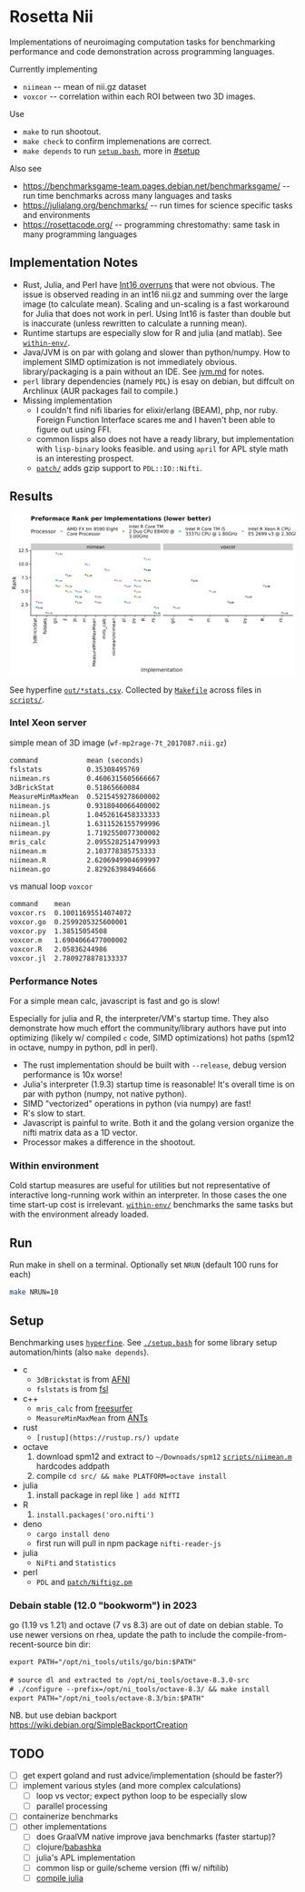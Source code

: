 # Rosetta Nii
Implementations of neuroimaging computation tasks for benchmarking performance and code demonstration across programming languages.

Currently implementing
 * `niimean` -- mean of nii.gz dataset
 * `voxcor` -- correlation within each ROI between two 3D images.

Use
  * `make` to run shootout.
  * `make check` to confirm implemenations are correct.
  * `make depends` to run [`setup.bash`](setup.bash), more in [#setup](#setup)

Also see
 * https://benchmarksgame-team.pages.debian.net/benchmarksgame/  -- run time benchmarks across many languages and tasks
 * https://julialang.org/benchmarks/  -- run times for science specific tasks and environments
 * https://rosettacode.org/ -- programming chrestomathy: same task in many programming languages

## Implementation Notes

 * Rust, Julia, and Perl have [Int16 overruns](https://github.com/JuliaNeuroscience/NIfTI.jl/issues/70) that were not obvious. The issue is observed reading in an int16 nii.gz and summing over the large image (to calculate mean). Scaling and un-scaling is a fast workaround for Julia that does not work in perl. Using Int16 is faster than double but is inaccurate (unless rewritten to calculate a running mean).
 * Runtime startups are especially slow for R and julia (and matlab). See [`within-env/`](within-env).
 * Java/JVM is on par with golang and slower than python/numpy. How to implement SIMD optimization is not immediately obvious. library/packaging is a pain without an IDE. See [jvm.md](jvm.md) for notes.
 * `perl` library dependencies (namely `PDL`) is esay on debian, but diffcult on Archlinux (AUR packages fail to compile.)
 * Missing implementation
   * I couldn't find nifi libaries for elixir/erlang (BEAM), php, nor ruby. Foreign Function Interface scares me and I haven't been able to figure out using FFI.
   * common lisps also does not have a ready library, but implementation with `lisp-binary` looks feasible. and using  `april` for APL style math is an interesting prospect.
   * [`patch/`](patch/) adds gzip support to `PDL::IO::Nifti`.

## Results

![Implementations rank within processor group](out/rank_plot.png)

See hyperfine [`out/*stats.csv`](out/AMD_FX_tm__9590_Eight_Core_Processor-kt-stats.csv).
 Collected by [`Makefile`](Makefile) across files in [`scripts/`](scripts/).

### Intel Xeon server

simple mean of 3D image (`wf-mp2rage-7t_2017087.nii.gz`)
<!-- 
cut -d, -f1-2  out/Intel_R__Xeon_R__CPU_E5_2699_v3_@_2.30GHz-rhea.wpic.upmc.edu/niimean-stats.csv|sed 's/ .*,/,/;s:scripts/::'|column -ts, -->
```
command            mean (seconds)
fslstats           0.35308495769
niimean.rs         0.4606315605666667
3dBrickStat        0.51865660084
MeasureMinMaxMean  0.5215459278600002
niimean.js         0.9318040066400002
niimean.pl         1.0452616458333333
niimean.jl         1.6311526155799996
niimean.py         1.7192550077300002
mris_calc          2.0955282514799993
niimean.m          2.103778385753333
niimean.R          2.6206949904699997
niimean.go         2.829263984946666
```

vs manual loop `voxcor`
<!-- cut -d, -f1-2  out/Intel_R__Xeon_R__CPU_E5_2699_v3_@_2.30GHz-rhea.wpic.upmc.edu/voxcor-stats.csv|sed 's/ .*,/,/'|column -ts, -->
```
command    mean
voxcor.rs  0.10011695514074072
voxcor.go  0.2599205325600001
voxcor.py  1.38515054508
voxcor.m   1.6904066477000002
voxcor.R   2.05836244986
voxcor.jl  2.7809278878133337
```



### Performance Notes
For a simple mean calc, javascript is fast and go is slow!

Especially for julia and R, the interpreter/VM's startup time. They also demonstrate how much effort the community/library authors have put into optimizing (likely w/ compiled `c` code, SIMD optimizations) hot paths (spm12 in octave, numpy in python, pdl in perl).

* The rust implementation should be built with `--release`, debug version performance is 10x worse!
* Julia's interpreter (1.9.3) startup time is reasonable! It's overall time is on par with python (numpy, not native python).
* SIMD "vectorized" operations in python (via numpy) are fast!
* R's slow to start.
* Javascript is painful to write. Both it and the golang version organize the nifti matrix data as a 1D vector.
* Processor makes a difference in the shootout.

### Within environment 
Cold startup measures are useful for utilities but not representative of interactive long-running work within an interpreter. In those cases the one time start-up cost is irrelevant. [`within-env/`](within-env) benchmarks the same tasks but with the environment already loaded.

## Run

Run make in shell on a terminal. Optionally set `NRUN` (default 100 runs for each)

```bash
make NRUN=10
```

## Setup

Benchmarking uses [`hyperfine`](https://github.com/sharkdp/hyperfine).
See [`./setup.bash`](setup.bash) for some library setup automation/hints (also `make depends`).

* c
  - `3dBrickstat` is from [AFNI](https://afni.nimh.nih.gov/pub/dist/doc/htmldoc/background_install/install_instructs/index.html)
  - `fslstats` is from [fsl](https://fsl.fmrib.ox.ac.uk/fsl/docs/)
* c++
  - `mris_calc` from [freesurfer](https://surfer.nmr.mgh.harvard.edu/fswiki/DownloadAndInstall)
  - `MeasureMinMaxMean` from [ANTs](https://github.com/ANTsX/ANTs)
* rust
  - `[rustup](https://rustup.rs/) update`
* octave
  1. download spm12 and extract to `~/Downoads/spm12` [`scripts/niimean.m`](scripts/niimean.m) hardcodes addpath 
  1. compile `cd src/ && make PLATFORM=octave install`
* julia
  1. install package in repl like `] add NIfTI` 
* R
  1. `install.packages('oro.nifti')`
* deno
  - `cargo install deno`
  - first run will pull in npm package `nifti-reader-js`
* julia
  - `NiFti` and `Statistics`
* perl
  - `PDL` and [`patch/Niftigz.pm`](patch/Niftigz.pm)

### Debain stable (12.0 "bookworm") in 2023

go (1.19 vs 1.21) and octave (7 vs 8.3) are out of date on debian stable.
To use newer versions on rhea, update the path to include the compile-from-recent-source bin dir:

```
export PATH="/opt/ni_tools/utils/go/bin:$PATH"

# source dl and extracted to /opt/ni_tools/octave-8.3.0-src
# ./configure --prefix=/opt/ni_tools/octave-8.3/ && make install
export PATH="/opt/ni_tools/octave-8.3/bin:$PATH"
```

NB. but use debian backport https://wiki.debian.org/SimpleBackportCreation
## TODO

- [ ] get expert goland and rust advice/implementation (should be faster?)
- [ ] implement various styles (and more complex calculations)
  - [ ] loop vs vector; expect python loop to be especially slow
  - [ ] parallel processing
- [ ] containerize benchmarks
- [ ] other implementations
  - [ ] does GraalVM native improve java benchmarks (faster startup)?
  - [ ] clojure/[babashka](https://github.com/babashka/babashka)
  - [ ] julia's APL implementation
  - [ ] common lisp or guile/scheme version (ffi w/ niftilib)
  - [ ] [compile julia](https://docs.juliahub.com/PackageCompiler/MMV8C/1.2.1/devdocs/binaries_part_2.html)
